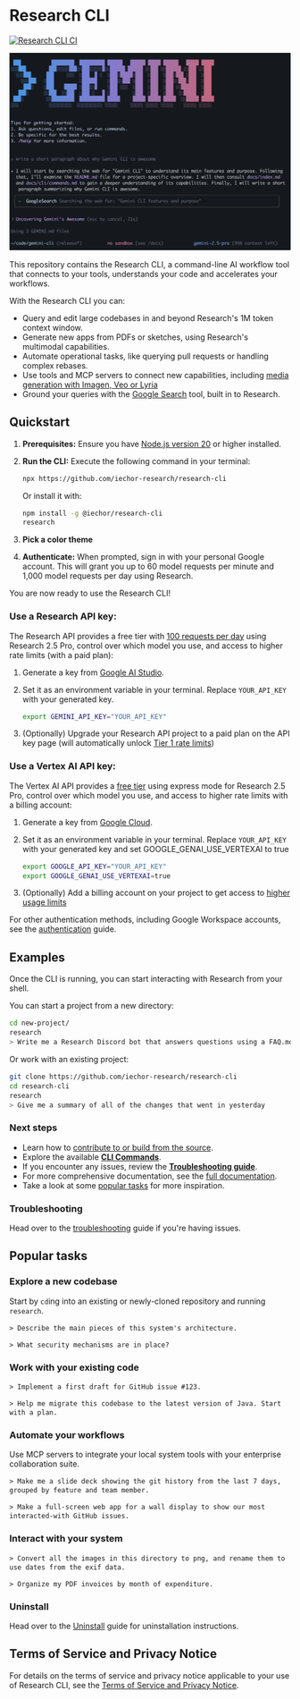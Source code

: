 # Research CLI

[![Research CLI CI](https://github.com/iechor-research/research-cli/actions/workflows/ci.yml/badge.svg)](https://github.com/iechor-research/research-cli/actions/workflows/ci.yml)

![Research CLI Screenshot](./docs/assets/research-screenshot.png)

This repository contains the Research CLI, a command-line AI workflow tool that connects to your
tools, understands your code and accelerates your workflows.

With the Research CLI you can:

- Query and edit large codebases in and beyond Research's 1M token context window.
- Generate new apps from PDFs or sketches, using Research's multimodal capabilities.
- Automate operational tasks, like querying pull requests or handling complex rebases.
- Use tools and MCP servers to connect new capabilities, including [media generation with Imagen,
  Veo or Lyria](https://github.com/GoogleCloudPlatform/vertex-ai-creative-studio/tree/main/experiments/mcp-genmedia)
- Ground your queries with the [Google Search](https://ai.iechor.dev/research-api/docs/grounding)
  tool, built in to Research.

## Quickstart

1. **Prerequisites:** Ensure you have [Node.js version 20](https://nodejs.org/en/download) or higher installed.
2. **Run the CLI:** Execute the following command in your terminal:

   ```bash
   npx https://github.com/iechor-research/research-cli
   ```

   Or install it with:

   ```bash
   npm install -g @iechor/research-cli
   research
   ```

3. **Pick a color theme**
4. **Authenticate:** When prompted, sign in with your personal Google account. This will grant you up to 60 model requests per minute and 1,000 model requests per day using Research.

You are now ready to use the Research CLI!

### Use a Research API key:

The Research API provides a free tier with [100 requests per day](https://ai.iechor.dev/research-api/docs/rate-limits#free-tier) using Research 2.5 Pro, control over which model you use, and access to higher rate limits (with a paid plan):

1. Generate a key from [Google AI Studio](https://aistudio.iechor.com/apikey).
2. Set it as an environment variable in your terminal. Replace `YOUR_API_KEY` with your generated key.

   ```bash
   export GEMINI_API_KEY="YOUR_API_KEY"
   ```

3. (Optionally) Upgrade your Research API project to a paid plan on the API key page (will automatically unlock [Tier 1 rate limits](https://ai.iechor.dev/research-api/docs/rate-limits#tier-1))

### Use a Vertex AI API key:

The Vertex AI API provides a [free tier](https://cloud.iechor.com/vertex-ai/generative-ai/docs/start/express-mode/overview) using express mode for Research 2.5 Pro, control over which model you use, and access to higher rate limits with a billing account:

1. Generate a key from [Google Cloud](https://cloud.iechor.com/vertex-ai/generative-ai/docs/start/api-keys).
2. Set it as an environment variable in your terminal. Replace `YOUR_API_KEY` with your generated key and set GOOGLE_GENAI_USE_VERTEXAI to true

   ```bash
   export GOOGLE_API_KEY="YOUR_API_KEY"
   export GOOGLE_GENAI_USE_VERTEXAI=true
   ```

3. (Optionally) Add a billing account on your project to get access to [higher usage limits](https://cloud.iechor.com/vertex-ai/generative-ai/docs/quotas)

For other authentication methods, including Google Workspace accounts, see the [authentication](./docs/cli/authentication.md) guide.

## Examples

Once the CLI is running, you can start interacting with Research from your shell.

You can start a project from a new directory:

```sh
cd new-project/
research
> Write me a Research Discord bot that answers questions using a FAQ.md file I will provide
```

Or work with an existing project:

```sh
git clone https://github.com/iechor-research/research-cli
cd research-cli
research
> Give me a summary of all of the changes that went in yesterday
```

### Next steps

- Learn how to [contribute to or build from the source](./CONTRIBUTING.md).
- Explore the available **[CLI Commands](./docs/cli/commands.md)**.
- If you encounter any issues, review the **[Troubleshooting guide](./docs/troubleshooting.md)**.
- For more comprehensive documentation, see the [full documentation](./docs/index.md).
- Take a look at some [popular tasks](#popular-tasks) for more inspiration.

### Troubleshooting

Head over to the [troubleshooting](docs/troubleshooting.md) guide if you're
having issues.

## Popular tasks

### Explore a new codebase

Start by `cd`ing into an existing or newly-cloned repository and running `research`.

```text
> Describe the main pieces of this system's architecture.
```

```text
> What security mechanisms are in place?
```

### Work with your existing code

```text
> Implement a first draft for GitHub issue #123.
```

```text
> Help me migrate this codebase to the latest version of Java. Start with a plan.
```

### Automate your workflows

Use MCP servers to integrate your local system tools with your enterprise collaboration suite.

```text
> Make me a slide deck showing the git history from the last 7 days, grouped by feature and team member.
```

```text
> Make a full-screen web app for a wall display to show our most interacted-with GitHub issues.
```

### Interact with your system

```text
> Convert all the images in this directory to png, and rename them to use dates from the exif data.
```

```text
> Organize my PDF invoices by month of expenditure.
```

### Uninstall

Head over to the [Uninstall](docs/Uninstall.md) guide for uninstallation instructions.

## Terms of Service and Privacy Notice

For details on the terms of service and privacy notice applicable to your use of Research CLI, see the [Terms of Service and Privacy Notice](./docs/tos-privacy.md).
